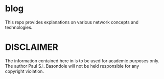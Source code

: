 # blog
This repo provides explanations on various network concepts and technologies.

# DISCLAIMER 
The information contained here in is to be used for academic purposes only. The author Paul S.I. Basondole will not be held responsible for any copyright violation.
